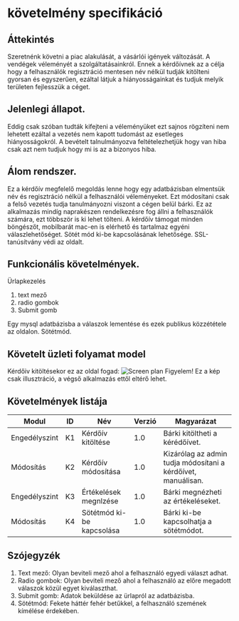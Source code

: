 # követelmény specifikáció 

## Áttekintés 
Szeretnénk követni a piac alakulását, a vásárlói igények változását.
A vendégek véleményét a szolgáltatásainkról.
Ennek a kérdőívnek az a célja hogy a felhasználók regisztráció mentesen név nélkül tudják kitölteni gyorsan és egyszerűen, ezáltal látjuk a hiányosságainkat és tudjuk melyik területen fejlesszük a céget.

## Jelenlegi állapot.
Eddig csak szóban tudták kifejteni a véleményüket ezt sajnos rögzíteni nem lehetett ezáltal a vezetés nem kapott tudomást az esetleges hiányosságokról.
A bevételt talnulmányozva feltételezhetjük hogy van hiba csak azt nem tudjuk hogy mi is az a bizonyos hiba.

## Álom rendszer.
Ez a kérdőív megfelelő megoldás lenne hogy egy adatbázisban elmentsük név és regisztráció nélkül a felhasználói véleményeket.
Ezt módosítani csak a felső vezetés tudja tanulmányozni viszont a cégen belül bárki.
Ez az alkalmazás mindíg naprakészen rendelkezésre fog állni a felhasználók számára, ezt többször is ki lehet tölteni.
A kérdőív támogat minden böngészőt, mobilbarát mac-en is elérhető és tartalmaz egyéni válaszlehetőséget.
Sötét mód ki-be kapcsolásának lehetősége.
SSL-tanúsítvány védi az oldalt.

## Funkcionális követelmények.
Ürlapkezelés 
1. text mező
2. radio gombok
3. Submit gomb

Egy mysql adatbázisba a válaszok lementése és ezek publikus közzététele az oldalon.
Sötétmód.

## Követelt üzleti folyamat model
Kérdőiv kitöltésekor ez az oldal fogad: ![Screen plan](https://github.com/GerXY-code/tortillak/blob/main/K%C3%A9pek/kepernyotervs.PNG)
Figyelem! Ez a kép csak illusztráció, a végső alkalmazás ettől eltérő lehet.

## Követelmények listája
Modul | ID | Név | Verzió | Magyarázat
------------ | ------------- | ------------ | ----------- | -----------
Engedélyszint | K1 | Kérdőív kitöltése | 1.0 | Bárki kitöltheti a kérédőívet.
Módosítás | K2 | Kérdőív módosítása | 1.0 | Kizárólag az admin tudja módosítani a kérdőívet, manuálisan.
Engedélyszint | K3 | Értékelések megnlzése | 1.0 | Bárki megnézheti az értékeléseket.
Módosítás | K4 | Sötétmód ki-be kapcsolása | 1.0 | Bárki ki-be kapcsolhatja a sötétmódot.

## Szójegyzék
1. Text mező: Olyan beviteli mező ahol a felhasználó egyedi választ adhat.
2. Radio gombok: Olyan beviteli mező ahol a felhasználó az előre megadott válaszok közül egyet kiválaszthat.
3. Submit gomb: Adatok beküldése az ürlapról az adatbázisba.
4. Sötétmód: Fekete háttér fehér betűkkel, a felhasználó szemének kímélése érdekében.
